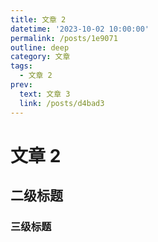 ```yaml
---
title: 文章 2
datetime: '2023-10-02 10:00:00'
permalink: /posts/1e9071
outline: deep
category: 文章
tags:
  - 文章 2
prev:
  text: 文章 3
  link: /posts/d4bad3
---
```


# 文章 2

## 二级标题

### 三级标题
